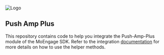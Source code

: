 ![Logo](/.github/logo.png)

## Push Amp Plus

This repository contains code to help you integrate the Push-Amp-Plus module of the MoEngage SDK.
Refer to the integration [documentation](https://developers.moengage.com/hc/en-us/articles/4403466194708-Configuring-Xiaomi-Push) for more details on how to use the helper methods.
